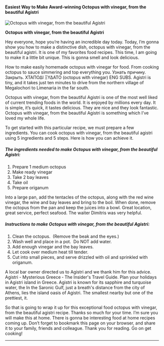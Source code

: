             

#### Easiest Way to Make Award-winning Octopus with vinegar, from the beautiful Agistri

![Octopus with vinegar, from the beautiful Agistri](https://img-global.cpcdn.com/recipes/fd873ef15bfaa80c614f659f20aa1619/751x532cq70/octopus-with-vinegar-from-the-beautiful-agistri-recipe-main-photo.jpg)

**Octopus with vinegar, from the beautiful Agistri**

Hey everyone, hope you’re having an incredible day today. Today, I’m gonna show you how to make a distinctive dish, octopus with vinegar, from the beautiful agistri. It is one of my favorites food recipes. This time, I am going to make it a little bit unique. This is gonna smell and look delicious.

How to make easily homemade octopus with vinegar for food. From cooking octopus to sauce simmering and top everything you. Узнать причину. Закрыть. ΧΤΑΠΟΔΙ ΞΥΔΑΤΟ (octopus with vinegar) ENG SUBS. Agistri is tiny, and it takes just ten minutes to drive from the northern village of Megalochori to Limenaria in the far south.

Octopus with vinegar, from the beautiful Agistri is one of the most well liked of current trending foods in the world. It is enjoyed by millions every day. It is simple, it’s quick, it tastes delicious. They are nice and they look fantastic. Octopus with vinegar, from the beautiful Agistri is something which I’ve loved my whole life.

To get started with this particular recipe, we must prepare a few ingredients. You can cook octopus with vinegar, from the beautiful agistri using 5 ingredients and 5 steps. Here is how you can achieve it.

##### The ingredients needed to make Octopus with vinegar, from the beautiful Agistri:

1.  Prepare 1 medium octopus
2.  Make ready vinegar
3.  Take 2 bay leaves
4.  Take oil
5.  Prepare origanum

Into a large pan, add the tentacles of the octopus, along with the red wine vinegar, the wine and bay leaves and bring to the boil. When done, remove the octopus from the pan and keep the juices into a bowl. Great location, great service, perfect seafood. The waiter Dimitris was very helpful.

##### Instructions to make Octopus with vinegar, from the beautiful Agistri:

1.  Clean the octopus.  (Remove the beak and the eyes.)
2.  Wash well and place in a pot.  Do NOT add water.
3.  Add enough vinegar and the bay leaves.
4.  Let cook over medium heat till tender.
5.  Cut into small pieces, and serve drizzled with oil and sprinkled with origanum.

A local bar owner directed us to Agistri and we thank him for this advice. Agistri - Mysterious Greece ‐ The Insider's Travel Guide. Plan your holidays in Agistri island in Greece. Agistri is known for its sapphire and turquoise water, the In the Saronic Gulf, just a breath's distance from the city of Athens, lies the island oasis of Agistri. The smallest nearby but one of the prettiest, it.

So that is going to wrap it up for this exceptional food octopus with vinegar, from the beautiful agistri recipe. Thanks so much for your time. I’m sure you will make this at home. There is gonna be interesting food at home recipes coming up. Don’t forget to bookmark this page on your browser, and share it to your family, friends and colleague. Thank you for reading. Go on get cooking!

* * *